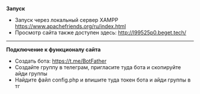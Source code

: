 **Запуск**
- Запуск через локальный сервер XAMPP <a>https://www.apachefriends.org/ru/index.html</a>
- Просмотр сайта также доступен здесь: <a>http://l99525p0.beget.tech/</a>
---
**Подключение к функционалу сайта** <br>
- Создать бота: <a>https://t.me/BotFather</a>
- Создайте группу в телеграм, пригласите туда бота и скопируйте айди группы
- Найдите файл config.php и впишите туда токен бота и айди группы в тг
